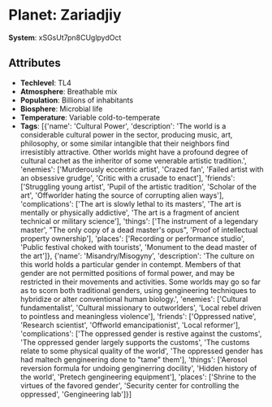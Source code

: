 # Planet: Zariadjiy

**System**: xSGsUt7pn8CUglpydOct

## Attributes
- **Techlevel**: TL4
- **Atmosphere**: Breathable mix
- **Population**: Billions of inhabitants
- **Biosphere**: Microbial life
- **Temperature**: Variable cold-to-temperate
- **Tags**: [{'name': 'Cultural Power', 'description': 'The world is a considerable cultural power in the sector, producing music, art, philosophy, or some similar intangible that their neighbors find irresistibly attractive. Other worlds might have a profound degree of cultural cachet as the inheritor of some venerable artistic tradition.', 'enemies': ['Murderously eccentric artist', 'Crazed fan', 'Failed artist with an obsessive grudge', 'Critic with a crusade to enact'], 'friends': ['Struggling young artist', 'Pupil of the artistic tradition', 'Scholar of the art', 'Offworlder hating the source of corrupting alien ways'], 'complications': ['The art is slowly lethal to its masters', 'The art is mentally or physically addictive', 'The art is a fragment of ancient technical or military science'], 'things': ['The instrument of a legendary master', "The only copy of a dead master's opus", 'Proof of intellectual property ownership'], 'places': ['Recording or performance studio', 'Public festival choked with tourists', 'Monument to the dead master of the art']}, {'name': 'Misandry/Misogyny', 'description': 'The culture on this world holds a particular gender in contempt. Members of that gender are not permitted positions of formal power, and may be restricted in their movements and activities. Some worlds may go so far as to scorn both traditional genders, using gengineering techniques to hybridize or alter conventional human biology.', 'enemies': ['Cultural fundamentalist', 'Cultural missionary to outworlders', 'Local rebel driven to pointless and meaningless violence'], 'friends': ['Oppressed native', 'Research scientist', 'Offworld emancipationist', 'Local reformer'], 'complications': ['The oppressed gender is restive against the customs', 'The oppressed gender largely supports the customs', 'The customs relate to some physical quality of the world', 'The oppressed gender has had maltech gengineering done to "tame" them'], 'things': ['Aerosol reversion formula for undoing genginerring docility', 'Hidden history of the world', 'Pretech gengineering equipment'], 'places': ['Shrine to the virtues of the favored gender', 'Security center for controlling the oppressed', 'Gengineering lab']}]

